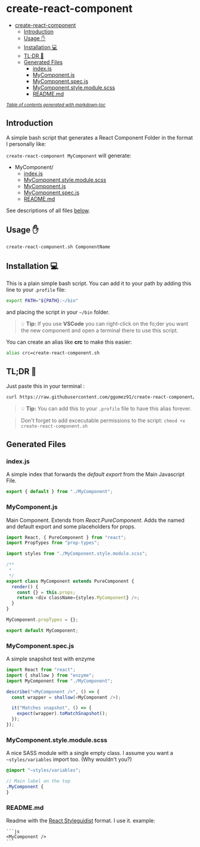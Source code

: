 # create-react-component

- [create-react-component](#create-react-component)
  - [Introduction](#introduction)
  - [Usage ✋](#usage)
  - [Installation 💻](#installation)
  - [TL;DR 🤦‍](#tl-dr)
  - [Generated Files](#generated-files)
    - [index.js](#indexjs)
    - [MyComponent.js](#mycomponentjs)
    - [MyComponent.spec.js](#mycomponentspecjs)
    - [MyComponent.style.module.scss](#mycomponentstylemodulescss)
    - [README.md](#readmemd)

<small><i><a href='http://ecotrust-canada.github.io/markdown-toc/'>Table of contents generated with markdown-toc</a></i></small>

## Introduction

A simple bash script that generates a React Component Folder in the format I personally like:

`create-react-component MyComponent` will generate:

- MyComponent/
  - [index.js](#index.js)
  - [MyComponent.style.module.scss](#MyComponent.style.module.scss)
  - [MyComponent.js](#MyComponent.js)
  - [MyComponent.spec.js](#MyComponent.spec.js)
  - [README.md](#README.md)

See descriptions of all files [below](#generated-files).

## Usage ✋

```bash
create-react-component.sh ComponentName
```

## Installation 💻

This is a plain simple bash script. You can add it to your path by adding this line to your .`profile` file:

```sh
export PATH="${PATH}:~/bin"
```

and placing the script in your `~/bin` folder.

> 💡 **Tip:** If you use **VSCode** you can right-click on the fo;der you want the new component and open a terminal there to use this script.

You can create an alias like **crc** to make this easier:

```sh
alias crc=create-react-component.sh
```

## TL;DR 🤦‍

Just paste this in your terminal :

```sh
curl https://raw.githubusercontent.com/ggomez91/create-react-component/master/create-react-component.sh --output ~/bin/create-react-component.sh && echo -e 'export PATH="${PATH}:~/bin"\nalias crc=create-react-component.sh' >> ~/.profile && source ~/.profile && echo "Done you lazy person..."
```

> 💡 **Tip:** You can add this to your `.profile` file to have this alias forever.

> Don't forget to add excecutable permissions to the script: `chmod +x create-react-component.sh`

## Generated Files

### index.js

A simple index that forwards the _default export_ from the Main Javascript File.

```js
export { default } from "./MyComponent";
```

### MyComponent.js

Main Component. Extends from _React.PureComponent_. Adds the named and default export and some placeholders for props.

```js
import React, { PureComponent } from "react";
import PropTypes from "prop-types";

import styles from "./MyComponent.style.module.scss";

/**
 *
 */
export class MyComponent extends PureComponent {
  render() {
    const {} = this.props;
    return <div className={styles.MyComponent} />;
  }
}

MyComponent.propTypes = {};

export default MyComponent;
```

### MyComponent.spec.js

A simple snapshot test with enzyme

```js
import React from "react";
import { shallow } from "enzyme";
import MyComponent from "./MyComponent";

describe("<MyComponent />", () => {
  const wrapper = shallow(<MyComponent />);

  it("Matches snapshot", () => {
    expect(wrapper).toMatchSnapshot();
  });
});
```

### MyComponent.style.module.scss

A nice SASS module with a single empty class. I assume you want a `~styles/variables` import too. (Why wouldn't you?)

```scss
@import "~styles/variables";

// Main label on the top
.MyComponent {
}
```

### README.md

Readme with the [React Styleguidist](https://react-styleguidist.js.org) format. I use it.
example:

    ```js
    <MyComponent />
    ```
